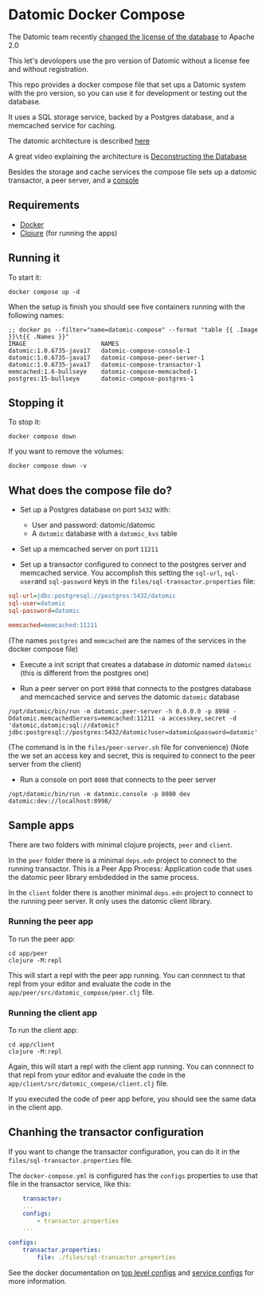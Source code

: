 # Datomic Docker Compose

The Datomic team recently [changed the license of the database](https://blog.datomic.com/2023/04/datomic-is-free.html) to Apache 2.0

This let's devolopers use the pro version of Datomic without a license fee and without registration.

This repo provides a docker compose file that set ups a Datomic system with the pro version, so you can use it for development or testing out the database.

It uses a SQL storage service, backed by a Postgres database, and a memcached service for caching.

The datomic architecture is described [here](https://docs.datomic.com/pro/overview/architecture.html)

A great video explaining the architecture is [Deconstructing the Database](https://www.infoq.com/presentations/Deconstructing-Database/)

Besides the storage and cache services the compose file sets up a datomic transactor, a peer server, and a [console](https://docs.datomic.com/pro/other-tools/console.html)

## Requirements

- [Docker](https://docs.docker.com/engine/install/)
- [Clojure](https://clojure.org/guides/install_clojure) (for running the apps)

## Running it

To start it:

```shell
docker compose up -d
```

When the setup is finish you should see five containers running with the following names:

```shell
;; docker ps --filter="name=datomic-compose" --format "table {{ .Image }}\t{{ .Names }}"
IMAGE                     NAMES
datomic:1.0.6735-java17   datomic-compose-console-1
datomic:1.0.6735-java17   datomic-compose-peer-server-1
datomic:1.0.6735-java17   datomic-compose-transactor-1
memcached:1.6-bullseye    datomic-compose-memcached-1
postgres:15-bullseye      datomic-compose-postgres-1
```

## Stopping it

To stop it:

```shell
docker compose down
```

If you want to remove the volumes:

```shell
docker compose down -v
```

## What does the compose file do?

- Set up a Postgres database on port `5432` with:
    - User and password: datomic/datomic
    - A `datomic` database with a `datomic_kvs` table

- Set up a memcached server on port `11211`

- Set up a transactor configured to connect to the postgres server and memcached service. You accomplish this setting the `sql-url`, `sql-user`and `sql-password` keys in the `files/sql-transactor.properties` file: 

```ini
sql-url=jdbc:postgresql://postgres:5432/datomic
sql-user=datomic
sql-password=datomic

memcached=memcached:11211
```

(The names `postgres` and `memcached` are the names of the services in the docker compose file)

- Execute a init script that creates a database _in datomic_ named `datomic` (this is different from the postgres one)

- Run a peer server on port `8998` that connects to the postgres database and memcached service and serves the datomic `datomic` database

```shell
/opt/datomic/bin/run -m datomic.peer-server -h 0.0.0.0 -p 8998 -Ddatomic.memcachedServers=memcached:11211 -a accesskey,secret -d 'datomic,datomic:sql://datomic?jdbc:postgresql://postgres:5432/datomic?user=datomic&password=datomic'
```

(The command is in the `files/peer-server.sh` file for convenience)
(Note the we set an access key and secret, this is required to connect to the peer server from the client)

- Run a console on port `8080` that connects to the peer server

```shell
/opt/datomic/bin/run -m datomic.console -p 8080 dev datomic:dev://localhost:8998/
```

## Sample apps

There are two folders with minimal clojure projects, `peer` and `client`.

In the `peer` folder there is a minimal `deps.edn` project to connect to the running transactor. This is a Peer App Process: Application code that uses the datomic peer library embdedded in the same process.

In the `client` folder there is another minimal `deps.edn` project to connect to the running peer server. It only uses the datomic client library.

### Running the peer app

To run the peer app:

```shell
cd app/peer
clojure -M:repl
```

This will start a repl with the peer app running. You can connnect to that repl from your editor and evaluate the code in the `app/peer/src/datomic_compose/peer.clj` file.

### Running the client app

To run the client app:

```shell
cd app/client
clojure -M:repl
```

Again, this will start a repl with the client app running. You can connnect to that repl from your editor and evaluate the code in the `app/client/src/datomic_compose/client.clj` file.

If you executed the code of peer app before, you should see the same data in the client app.

## Chanhing the transactor configuration

If you want to change the transactor configuration, you can do it in the `files/sql-transactor.properties` file.

The `docker-compose.yml` is configured has the `configs` properties to use that file in the transactor service, like this:

```yaml
    transactor:
    ...
    configs:
        - transactor.properties
    ...

configs:
    transactor.properties:
        file: ./files/sql-transactor.properties
```

See the docker documentation on [top level configs](https://docs.docker.com/compose/compose-file/08-configs/) and [service configs](https://docs.docker.com/compose/compose-file/05-services/#configs) for more information.
